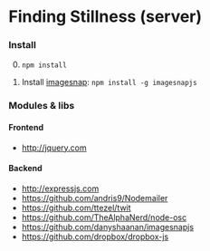 # Finding Stillness (server)

### Install
0. `npm install`

1. Install [imagesnap](https://github.com/danyshaanan/imagesnapjs):
  `npm install -g imagesnapjs`




### Modules & libs

#### Frontend
* http://jquery.com

#### Backend
* http://expressjs.com
* https://github.com/andris9/Nodemailer
* https://github.com/ttezel/twit
* https://github.com/TheAlphaNerd/node-osc
* https://github.com/danyshaanan/imagesnapjs
* https://github.com/dropbox/dropbox-js